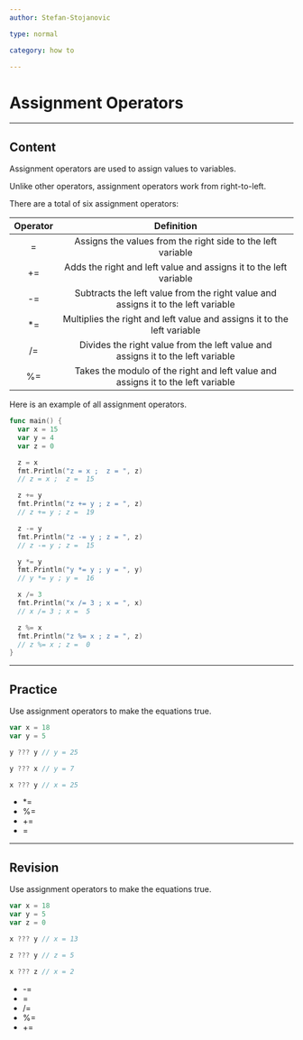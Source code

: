 ```yaml
---
author: Stefan-Stojanovic

type: normal

category: how to

---
```


# Assignment Operators

---
## Content

Assignment operators are used to assign values to variables.

Unlike other operators, assignment operators work from right-to-left.

There are a total of six assignment operators:

| Operator |                                     Definition                                    |
|:--------:|:---------------------------------------------------------------------------------:|
|     =    |            Assigns the values from the right side to the left variable            |
|    +=    |         Adds the right and left value and assigns it to the left variable         |
|    -=    | Subtracts the left value from the right value and assigns it to the left variable |
|    *=    |      Multiplies the right and left value and assigns it to the left variable      |
|    /=    |  Divides the right value from the left value and assigns it to the left variable  |
|    %=    |  Takes the modulo of the right and left value and assigns it to the left variable |
 
Here is an example of all assignment operators.
```go
func main() {
  var x = 15
  var y = 4
  var z = 0

  z = x
  fmt.Println("z = x ;  z = ", z)
  // z = x ;  z =  15

  z += y
  fmt.Println("z += y ; z = ", z)
  // z += y ; z =  19

  z -= y
  fmt.Println("z -= y ; z = ", z)
  // z -= y ; z =  15

  y *= y
  fmt.Println("y *= y ; y = ", y)
  // y *= y ; y =  16

  x /= 3
  fmt.Println("x /= 3 ; x = ", x)
  // x /= 3 ; x =  5

  z %= x
  fmt.Println("z %= x ; z = ", z)
  // z %= x ; z =  0
}
```

---
## Practice

Use assignment operators to make the equations true.

```go
var x = 18
var y = 5

y ??? y // y = 25

y ??? x // y = 7

x ??? y // x = 25
```

- *=
- %=
- +=
- =


---
## Revision

Use assignment operators to make the equations true.

```go
var x = 18
var y = 5
var z = 0

x ??? y // x = 13

z ??? y // z = 5

x ??? z // x = 2
```

- -=
- =
- /=
- %=
- +=
